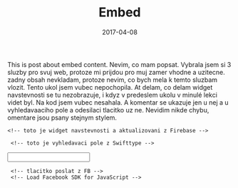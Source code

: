 ﻿---
layout: post
title:  "Embed"
date:   2017-04-08
tags: 	embed
		content
    
---

This is post about embed content. 
Nevim, co mam popsat. Vybrala jsem si 3 sluzby pro svuj web, protoze mi prijdou pro muj zamer vhodne a uzitecne.
zadny obsah nevkladam, protoze nevim, co bych mela k temto sluzbam vlozit. Tento ukol jsem vubec nepochopila.
At delam, co delam widget navstevnosti se tu nezobrazuje, i kdyz v predeslem ukolu v minulé lekci videt byl. Na kod jsem vubec nesahala. A komentar se ukazuje jen u nej a u vyhledavaaciho pole a odesilaci tlacitko uz ne. Nevidim nikde chybu, omentare jsou psany stejnym stylem.

   
    <!-- toto je widget navstevnosti a aktualizovani z Firebase -->

  <script type="text/javascript" src="https://c.hitchhq.net/-/js/widget.js" api="firebase" theme="blue"></script>
  
     <!-- toto je vyhledavaci pole z Swifttype -->

  <input type="text" class="st-default-search-input">
  
     <!-- tlacitko poslat z FB -->
     <!-- Load Facebook SDK for JavaScript -->

  <div id="fb-root"></div>
  <script>(function(d, s, id) {
    var js, fjs = d.getElementsByTagName(s)[0];
    if (d.getElementById(id)) return;
    js = d.createElement(s); js.id = id;
    js.src = "//connect.facebook.net/en_US/sdk.js#xfbml=1&version=v2.5";
    fjs.parentNode.insertBefore(js, fjs);
  }(document, 'script', 'facebook-jssdk'));</script>

  <div class="fb-send" data-href="https://developers.facebook.com/docs/plugins/"></div>
  

